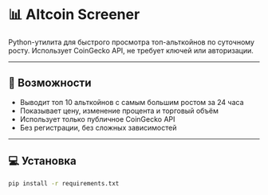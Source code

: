 # 📊 Altcoin Screener

Python-утилита для быстрого просмотра топ-альткойнов по суточному росту. Использует CoinGecko API, не требует ключей или авторизации.

---

## 🚀 Возможности

- Выводит топ 10 альткойнов с самым большим ростом за 24 часа
- Показывает цену, изменение процента и торговый объём
- Использует только публичное CoinGecko API
- Без регистрации, без сложных зависимостей

---

## 💻 Установка

```bash
pip install -r requirements.txt
